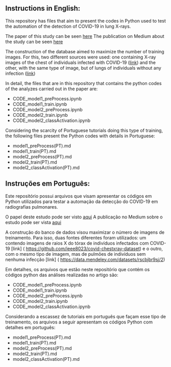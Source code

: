 ## Instructions in English: ##

This repository has files that aim to present the codes in Python used to test the automation of the detection of COVID-19 in lung X-rays.

The paper of this study can be seen [here](https://arxiv.org/abs/2007.05494)
The publication on Medium about the study can be seen [here](https//)

The construction of the database aimed to maximize the number of training images. For this, two different sources
were used: one containing X-ray images of the chest of individuals infected with COVID-19 ([link](https://github.com/ieee8023/covid-chestxray-dataset)) and the
other, with the same type of image, but of lungs of individuals without any infection ([link](https://data.mendeley.com/datasets/rscbjbr9sj/2))

In detail, the files that are in this repository that contains the python codes of the analyzes carried out in the paper are:

- CODE_model1_preProcess.ipynb
- CODE_model1_train.ipynb
- CODE_model2_preProcess.ipynb
- CODE_model2_train.ipynb
- CODE_model2_classActivation.ipynb

Considering the scarcity of Portuguese tutorials doing this type of training, the following files present the Python codes with details in Portuguese:

- model1_preProcess(PT).md
- model1_train(PT).md
- model2_preProcess(PT).md
- model2_train(PT).md
- model2_classActivation(PT).md

## Instruções em Português: ##

Este repositório possui arquivos que visam apresentar os códigos em Python utilizados para testar a automação da detecção do COVID-19 em radiografias pulmonares.

O papel deste estudo pode ser visto [aqui](https://arxiv.org/abs/2007.05494)
A publicação no Medium sobre o estudo pode ser vista [aqui](https//)

A construção do banco de dados visou maximizar o número de imagens de treinamento. Para isso, duas fontes diferentes
foram utilizados: um contendo imagens de raios X do tórax de indivíduos infectados com COVID-19 [link] (
https://github.com/ieee8023/covid-chestxray-dataset) e o
outro, com o mesmo tipo de imagem, mas de pulmões de indivíduos sem nenhuma infecção [link] (
https://data.mendeley.com/datasets/rscbjbr9sj/2)

Em detalhes, os arquivos que estão neste repositório que contém os códigos python das análises realizadas no artigo são:

- CODE_model1_preProcess.ipynb
- CODE_model1_train.ipynb
- CODE_model2_preProcess.ipynb
- CODE_model2_train.ipynb
- CODE_model2_classActivation.ipynb

Considerando a escassez de tutoriais em português que façam esse tipo de treinamento, os arquivos a seguir apresentam os códigos Python com detalhes em português:

- model1_preProcess(PT).md
- model1_train(PT).md
- model2_preProcess(PT).md
- model2_train(PT).md
- model2_classActivation(PT).md
